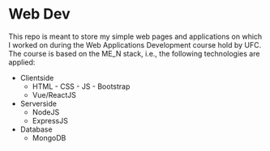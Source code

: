# Web Dev

This repo is meant to store my simple web pages and applications on which I worked on during the Web Applications Development course hold by UFC. The course is based on the ME_N stack, i.e., the following technologies are applied:

* Clientside
  * HTML - CSS - JS - Bootstrap
  * Vue/ReactJS
* Serverside
  * NodeJS
  * ExpressJS 
* Database
  * MongoDB

